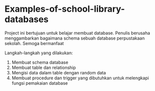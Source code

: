 # Examples-of-school-library-databases

Project ini bertujuan untuk belajar membuat database. Penulis berusaha menggambarkan bagaimana schema sebuah database perpustakaan sekolah. Semoga bermanfaat

Langkah-langkah yang dilakukan:
1. Membuat schema database
2. Membuat table dan relationship 
3. Mengisi data dalam table dengan random data
4. Membuat procedure dan trigger yang dibutuhkan untuk melengkapi fungsi pemakaian database
